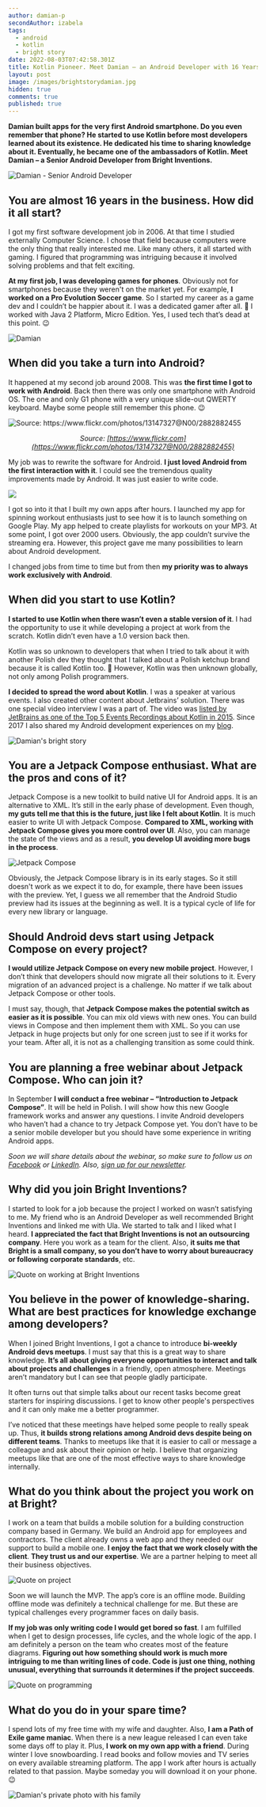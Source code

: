 ```yaml
---
author: damian-p
secondAuthor: izabela
tags:
  - android
  - kotlin
  - bright story
date: 2022-08-03T07:42:58.301Z
title: Kotlin Pioneer. Meet Damian – an Android Developer with 16 Years of Experience
layout: post
image: /images/brightstorydamian.jpg
hidden: true
comments: true
published: true
---
```

**Damian built apps for the very first Android smartphone. Do you even remember that phone? He started to use Kotlin before most developers learned about its existence. He dedicated his time to sharing knowledge about it. Eventually, he became one of the ambassadors of Kotlin. Meet Damian – a Senior Android Developer from Bright Inventions.**

![Damian - Senior Android Developer](/images/brightstorydamiancollage.png)

## You are almost 16 years in the business. How did it all start?

I got my first software development job in 2006. At that time I studied externally Computer Science. I chose that field because computers were the only thing that really interested me. Like many others, it all started with gaming. I figured that programming was intriguing because it involved solving problems and that felt exciting.

**At my first job, I was developing games for phones**. Obviously not for smartphones because they weren't on the market yet. For example, **I worked on a Pro Evolution Soccer game**. So I started my career as a game dev and I couldn’t be happier about it. I was a dedicated gamer after all. 🙂 I worked with Java 2 Platform, Micro Edition. Yes, I used tech that’s dead at this point. 😉

![Damian](/images/damian_picture_passions.png)

## When did you take a turn into Android?

It happened at my second job around 2008. This was **the first time I got to work with Android**. Back then there was only one smartphone with Android OS. The one and only G1 phone with a very unique slide-out QWERTY keyboard. Maybe some people still remember this phone. 😉

![](/images/brightstory_phone_android.png "Source: https://www.flickr.com/photos/13147327@N00/2882882455")

*<center> Source: [https://www.flickr.com](https://www.flickr.com/photos/13147327@N00/2882882455) </center>*

My job was to rewrite the software for Android. **I just loved Android from the first interaction with it**. I could see the tremendous quality improvements made by Android. It was just easier to write code. 

![](/images/damian_story_quote_androidlove-3-.png)

I got so into it that I built my own apps after hours. I launched my app for spinning workout enthusiasts just to see how it is to launch something on Google Play. My app helped to create playlists for workouts on your MP3. At some point, I got over 2000 users. Obviously, the app couldn’t survive the streaming era. However, this project gave me many possibilities to learn about Android development.

I changed jobs from time to time but from then **my priority was to always work exclusively with Android**.

## When did you start to use Kotlin?

**I started to use Kotlin when there wasn’t even a stable version of it**. I had the opportunity to use it while developing a project at work from the scratch. Kotlin didn’t even have a 1.0 version back then. 

Kotlin was so unknown to developers that when I tried to talk about it with another Polish dev they thought that I talked about a Polish ketchup brand because it is called Kotlin too. 🙂 However, Kotlin was then unknown globally, not only among Polish programmers.

**I decided to spread the word about Kotlin**. I was a speaker at various events. I also created other content about Jetbrains’ solution. There was one special video interview I was a part of. The video was [listed by JetBrains as one of the Top 5 Events Recordings about Kotlin in 2015](https://blog.jetbrains.com/kotlin/2016/01/kotlin-digest-2015/). Since 2017 I also shared my Android development experiences on my [blog](https://medium.com/@DamianPetla). 

![Damian's bright story](/images/brightstorydamian.jpg)

## You are a Jetpack Compose enthusiast. What are the pros and cons of it?

Jetpack Compose is a new toolkit to build native UI for Android apps. It is an alternative to XML. It’s still in the early phase of development. Even though, **my guts tell me that this is the future, just like I felt about Kotlin**. It is much easier to write UI with Jetpack Compose. **Compared to XML, working with Jetpack Compose gives you more control over UI**. Also, you can manage the state of the views and as a result, **you develop UI avoiding more bugs in the process**.

![Jetpack Compose](/images/brightstory_quote_jetpack.png)

Obviously, the Jetpack Compose library is in its early stages. So it still doesn't work as we expect it to do, for example, there have been issues with the preview. Yet, I guess we all remember that the Android Studio preview had its issues at the beginning as well. It is a typical cycle of life for every new library or language.

## Should Android devs start using Jetpack Compose on every project?

**I would utilize Jetpack Compose on every new mobile project**. However, I don’t think that developers should now migrate all their solutions to it. Every migration of an advanced project is a challenge. No matter if we talk about Jetpack Compose or other tools.

I must say, though, that **Jetpack Compose makes the potential switch as easier as it is possible**. You can mix old views with new ones. You can build views in Compose and then implement them with XML. So you can use Jetpack in huge projects but only for one screen just to see if it works for your team. After all, it is not as a challenging transition as some could think.

## You are planning a free webinar about Jetpack Compose. Who can join it?

In September **I will conduct a free webinar – “Introduction to Jetpack Compose”**. It will be held in Polish. I will show how this new Google framework works and answer any questions. I invite Android developers who haven’t had a chance to try Jetpack Compose yet. You don’t have to be a senior mobile developer but you should have some experience in writing Android apps.

*Soon we will share details about the webinar, so make sure to follow us on [Facebook](https://www.facebook.com/Bright.Inventions/) or [LinkedIn](https://www.linkedin.com/company/bright-inventions/). Also, [sign up for our newsletter](https://app.getresponse.com/site2/5d4d6f8b6908199482efeb84d0edf9a5/?u=QX16N&webforms_id=hKPfh).*

## Why did you join Bright Inventions?

I started to look for a job because the project I worked on wasn’t satisfying to me. My friend who is an Android Developer as well recommended Bright Inventions and linked me with Ula. We started to talk and I liked what I heard. **I appreciated the fact that Bright Inventions is not an outsourcing company**. Here you work as a team for the client. Also, **it suits me that Bright is a small company, so you don’t have to worry about bureaucracy or following corporate standards**, etc. 

![Quote on working at Bright Inventions](/images/damian_story_quote_bright.png)

## You believe in the power of knowledge-sharing. What are best practices for knowledge exchange among developers?

When I joined Bright Inventions, I got a chance to introduce **bi-weekly Android devs meetups**. I must say that this is a great way to share knowledge. **It’s all about giving everyone opportunities to interact and talk about projects and challenges** in a friendly, open atmosphere. Meetings aren’t mandatory but I can see that people gladly participate.

It often turns out that simple talks about our recent tasks become great starters for inspiring discussions. I get to know other people's perspectives and it can only make me a better programmer.

I’ve noticed that these meetings have helped some people to really speak up. Thus, **it builds strong relations among Android devs despite being on different teams**. Thanks to meetups like that it is easier to call or message a colleague and ask about their opinion or help. I believe that organizing meetups like that are one of the most effective ways to share knowledge internally.

## What do you think about the project you work on at Bright?

I work on a team that builds a mobile solution for a building construction company based in Germany. We build an Android app for employees and contractors. The client already owns a web app and they needed our support to build a mobile one. **I enjoy the fact that we work closely with the client**. **They trust us and our expertise**. We are a partner helping to meet all their business objectives.

![Quote on project](/images/damian_story_quote_client.png)

Soon we will launch the MVP. The app’s core is an offline mode. Building offline mode was definitely a technical challenge for me. But these are typical challenges every programmer faces on daily basis.

**If my job was only writing code I would get bored so fast**. I am fulfilled when I get to design processes, life cycles, and the whole logic of the app. I am definitely a person on the team who creates most of the feature diagrams. **Figuring out how something should work is much more intriguing to me than writing lines of code. Code is just one thing, nothing unusual, everything that surrounds it determines if the project succeeds**. 

![Quote on programming](/images/brightstoryquotecode.png)

## What do you do in your spare time?

I spend lots of my free time with my wife and daughter. Also, **I am a Path of Exile game maniac**. When there is a new league released I can even take some days off to play it. Plus, **I work on my own app with a friend**. During winter I love snowboarding. I read books and follow movies and TV series on every available streaming platform. The app I work after hours is actually related to that passion. Maybe someday you will download it on your phone. 😉

![Damian's private photo with his family](/images/damian_picture_family.png)